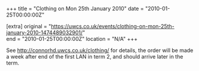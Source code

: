 +++
title = "Clothing on Mon 25th January 2010"
date = "2010-01-25T00:00:00Z"

[extra]
original = "https://uwcs.co.uk/events/clothing-on-mon-25th-january-2010-1474489032901/"    
end = "2010-01-25T00:00:00Z"
location = "N/A"
+++

See http://connorhd.uwcs.co.uk/clothing/ for details, the order will be made a week after end of the first LAN in term 2, and should arrive later in the term.

